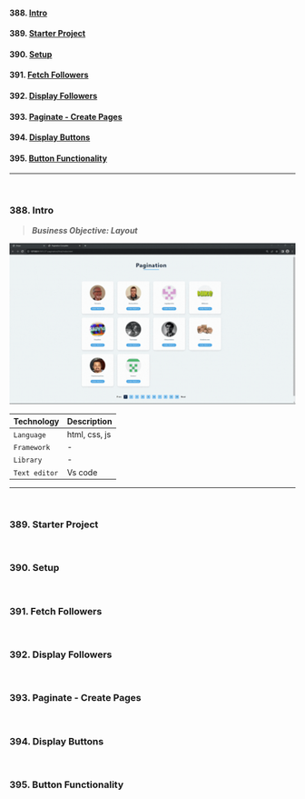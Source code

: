 #### 388. [Intro](#388)

#### 389. [Starter Project](#389)

#### 390. [Setup](#390)

#### 391. [Fetch Followers](#391)

#### 392. [Display Followers](#392)

#### 393. [Paginate - Create Pages](#393)

#### 394. [Display Buttons](#394)

#### 395. [Button Functionality](#395)

---

<br>

### 388. Intro<a id="388"></a>

> **_Business Objective: Layout_**

<img src="notes/app.gif" >

| Technology    | Description   |
| ------------- | ------------- |
| `Language`    | html, css, js |
| `Framework`   | -             |
| `Library`     | -             |
| `Text editor` | Vs code       |

---

<br>

### 389. Starter Project<a id="389"></a>

<br>

### 390. Setup<a id="390"></a>

<br>

### 391. Fetch Followers<a id="391"></a>

<br>

### 392. Display Followers<a id="392"></a>

<br>

### 393. Paginate - Create Pages<a id="393"></a>

<br>

### 394. Display Buttons<a id="394"></a>

<br>

### 395. Button Functionality<a id="395"></a>

<br>
